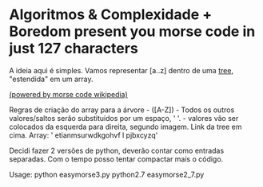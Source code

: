 # Algoritmos & Complexidade + Boredom present you morse code in just 127 characters

A ideia aqui é simples. Vamos representar [a..z] dentro de uma [tree]( https://upload.wikimedia.org/wikipedia/commons/thumb/c/ca/Morse_code_tree3.png/770px-Morse_code_tree3.png), "estendida" em um array.

[(powered by morse code wikipedia)](https://en.wikipedia.org/wiki/Morse_code)

Regras de criação do array para a árvore
    - ([A-Z])
    - Todos os outros valores/saltos serão substituidos por um espaço, ' '.
    - valores vão ser colocados da esquerda para direita, segundo imagem. Link da tree em cima.
Array: ' etianmsurwdkgohvf l pjbxcyzq'

Decidi fazer 2 versões de python, deverão contar como entradas separadas. Com o tempo posso tentar compactar mais o código.

Usage:
	python easymorse3.py
	python2.7 easymorse2_7.py
